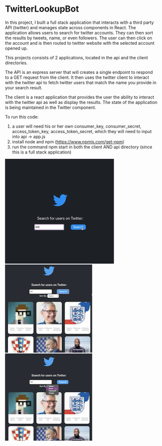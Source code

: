 # TwitterLookupBot

In this project, I built a full stack application that interacts with a third party API (twitter) and manages state across components in React. The application allows users to search for twitter accounts. They can then sort the results by tweets, name, or even followers. The user can then click on the account and is then routed to twitter website with the selected account opened up.

This projects consists of 2 applications, located in the api and the client directories. 

The API is an express server that will creates a single endpoint to respond to a GET request from the client. It then uses the twitter client to interact with the twitter api to fetch twitter users that match the name you provide in your search result.

The client is a react application that provides the user the ability to interact with the twitter api as well as display the results. The state of the application is being maintained in the Twitter component.

To run this code:
1. a user will need his or her own consumer_key, consumer_secret, access_token_key, access_token_secret, which they will need to input into api -> app.js
2. install node and npm (https://www.npmjs.com/get-npm)
3. run the command npm start in both the client AND api directory (since this is a full stack application)

![](images/Screen%20Shot%202020-09-02%20at%209.01.52%20PM.png)
![](images/Screen%20Shot%202020-09-02%20at%209.02.04%20PM.png)
![](images/Screen%20Shot%202020-09-02%20at%209.02.17%20PM.png)
